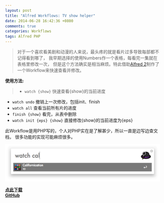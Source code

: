 ```yaml
---
layout: post
title: "Alfred Workflows: TV show helper"
date: 2014-06-28 16:42:36 +0800
comments: true
categories: Workflows
tags: Alfred PHP
---
```


>对于一个喜欢看美剧和动漫的人来说，最头疼的就是看片过多导致每部都不记得看到哪了，
我早期选择的使用Numbers作一个表格，每看完一集就在表格里修改一次，
但是这个方法确实是相当麻烦。特此借助[Alfred 2]制作了一个Workflow来快速查看并修改。

**使用方法:**

>* `watch {show}` 快速查看{show}的当前进度  
* `watch undo` 撤销上一次修改，包括init、finish  
* `watch all` 查看当前所有片的进度  
* `finish {show}` 看完，从表中删除  
* `watch init {eps} {show}` 直接修改{show}的当前进度为{eps}  

<!--more-->

此Workflow是用PHP写的，个人对PHP实在是了解甚少，所以一直是边写边查文档，
很多功能的实现可能麻烦很多。

![image](https://github.com/fatestigma/AlfredWorkflows/raw/master/extra/show.png)

**[点此下载]**  
**[GitHub]**

[Alfred 2]:http://www.alfredapp.com
[点此下载]:https://github.com/fatestigma/AlfredWorkflows/blob/master/Downloads/TV%20Show%20helper%20v0.3.alfredworkflow
[GitHub]:https://github.com/fatestigma/AlfredWorkflows


